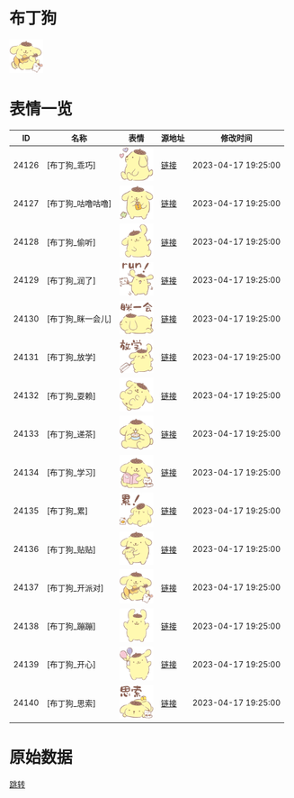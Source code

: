 # 布丁狗

<img src="./cover.png" height="60" alt="cover" />

# 表情一览

|ID|名称|表情|源地址|修改时间|
|----|----|----|----|----|
|24126|[布丁狗_乖巧]|<img src="./pic/024126_%5B布丁狗_乖巧%5D.png" height="60" alt="乖巧"/>|[链接](https://i0.hdslb.com/bfs/garb/2a07bb29b96f13d57dc3b311d75b8f15f45ac93b.png)|2023-04-17 19:25:00|
|24127|[布丁狗_咕噜咕噜]|<img src="./pic/024127_%5B布丁狗_咕噜咕噜%5D.png" height="60" alt="咕噜咕噜"/>|[链接](https://i0.hdslb.com/bfs/garb/3e05b023422929d12e9321bfbd18e86fb8130984.png)|2023-04-17 19:25:00|
|24128|[布丁狗_偷听]|<img src="./pic/024128_%5B布丁狗_偷听%5D.png" height="60" alt="偷听"/>|[链接](https://i0.hdslb.com/bfs/garb/a3fcb386eae74b15e4e78a491e098a99fb97554e.png)|2023-04-17 19:25:00|
|24129|[布丁狗_润了]|<img src="./pic/024129_%5B布丁狗_润了%5D.png" height="60" alt="润了"/>|[链接](https://i0.hdslb.com/bfs/garb/a4849c4eb82e1eccccf9287593c68b9fc694cb05.png)|2023-04-17 19:25:00|
|24130|[布丁狗_眯一会儿]|<img src="./pic/024130_%5B布丁狗_眯一会儿%5D.png" height="60" alt="眯一会儿"/>|[链接](https://i0.hdslb.com/bfs/garb/7840ae9db8079e3cd1d525426683e493d67179fa.png)|2023-04-17 19:25:00|
|24131|[布丁狗_放学]|<img src="./pic/024131_%5B布丁狗_放学%5D.png" height="60" alt="放学"/>|[链接](https://i0.hdslb.com/bfs/garb/8aff90376a5056d51eee35c7c64eac230d12b426.png)|2023-04-17 19:25:00|
|24132|[布丁狗_耍赖]|<img src="./pic/024132_%5B布丁狗_耍赖%5D.png" height="60" alt="耍赖"/>|[链接](https://i0.hdslb.com/bfs/garb/efab9ece52caafaccfe2426d347d4c7a85b66c55.png)|2023-04-17 19:25:00|
|24133|[布丁狗_递茶]|<img src="./pic/024133_%5B布丁狗_递茶%5D.png" height="60" alt="递茶"/>|[链接](https://i0.hdslb.com/bfs/garb/eaed17358f28fb39bc0fef453ef9a171bb0dd25d.png)|2023-04-17 19:25:00|
|24134|[布丁狗_学习]|<img src="./pic/024134_%5B布丁狗_学习%5D.png" height="60" alt="学习"/>|[链接](https://i0.hdslb.com/bfs/garb/cff745ae9983fbc4ccf7bf762e594f5893ab4a71.png)|2023-04-17 19:25:00|
|24135|[布丁狗_累]|<img src="./pic/024135_%5B布丁狗_累%5D.png" height="60" alt="累"/>|[链接](https://i0.hdslb.com/bfs/garb/c9f888927e76e9385a58c9e8c9766015e1095b08.png)|2023-04-17 19:25:00|
|24136|[布丁狗_贴贴]|<img src="./pic/024136_%5B布丁狗_贴贴%5D.png" height="60" alt="贴贴"/>|[链接](https://i0.hdslb.com/bfs/garb/516ca68ac504142ddf9fcdc9de33562bc8b318b3.png)|2023-04-17 19:25:00|
|24137|[布丁狗_开派对]|<img src="./pic/024137_%5B布丁狗_开派对%5D.png" height="60" alt="开派对"/>|[链接](https://i0.hdslb.com/bfs/garb/7bb669f9df744a8bec65249cc267a355aa633e52.png)|2023-04-17 19:25:00|
|24138|[布丁狗_蹦蹦]|<img src="./pic/024138_%5B布丁狗_蹦蹦%5D.png" height="60" alt="蹦蹦"/>|[链接](https://i0.hdslb.com/bfs/garb/021818ee9f935025232715b29c5c8bb561e76c3d.png)|2023-04-17 19:25:00|
|24139|[布丁狗_开心]|<img src="./pic/024139_%5B布丁狗_开心%5D.png" height="60" alt="开心"/>|[链接](https://i0.hdslb.com/bfs/garb/e3fa36aac029be53f67d99b415c802576b9fc06f.png)|2023-04-17 19:25:00|
|24140|[布丁狗_思索]|<img src="./pic/024140_%5B布丁狗_思索%5D.png" height="60" alt="思索"/>|[链接](https://i0.hdslb.com/bfs/garb/cded6eb6824c4d860cc8ae507716463acf4c8a8e.png)|2023-04-17 19:25:00|

# 原始数据

[跳转](./raw.json)

